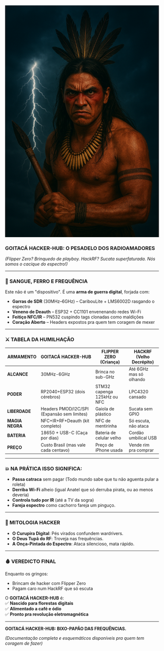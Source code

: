 ![Goitacá](foto.png)

### **GOITACÁ HACKER-HUB: O PESADELO DOS RADIOAMADORES**  
*(Flipper Zero? Brinquedo de playboy. HackRF? Sucata superfaturada. Nós somos o cacique do espectro!)*  

---

### **🦅 SANGUE, FERRO E FREQUÊNCIA**  
Este não é um "dispositivo". É uma **arma de guerra digital**, forjada com:  
- **Garras de SDR** (30MHz–6GHz) – CaribouLite + LMS6002D rasgando o espectro  
- **Veneno de Deauth** – ESP32 + CC1101 envenenando redes Wi-Fi  
- **Feitiço NFC/IR** – PN532 cuspindo tags clonadas como maldições  
- **Coração Aberto** – Headers expostos pra quem tem coragem de mexer  
---

### **⚔️ TABELA DA HUMILHAÇÃO**  

| **ARMAMENTO**        | **GOITACÁ HACKER-HUB**                     | **FLIPPER ZERO (Criança)**    | **HACKRF (Velho Decrépito)**  |  
|----------------------|--------------------------------------------|-------------------------------|------------------------------ |  
| **ALCANCE**          | 30MHz-6GHz                                 | Brinca no sub-GHz             | Até 6GHz mas só olhando       |  
| **PODER**            | RP2040+ESP32 (dois cérebros)               | STM32 capenga 125kHz ou NFC   | LPC4320 cansado               |  
| **LIBERDADE**        | Headers PMOD/I2C/SPI (Expansão sem limites)| Gaiola de plástico            | Sucata sem GPIO               |  
| **MAGIA NEGRA**      | NFC+IR+RF+Deauth (kit completo)            | NFC de mentirinha             | Só escuta, não ataca          |  
| **BATERIA**          | 18650 + USB-C (Caça por dias)              | Bateria de celular velho      | Cordão umbilical USB          | 
| **PREÇO**            | Custo Brasil (mas vale cada centavo)       | Preço de iPhone usada         | Vende rim pra comprar         |  

---

### **💥 NA PRÁTICA ISSO SIGNIFICA:**  
- **Passa catraca** sem pagar (Todo mundo sabe que tu não aguenta pular a roleta)  
- **Derriba Wi-Fi** alheio (igual Anatel que só derruba pirata, ou ao menos deveria)  
- **Controla tudo por IR** (até a TV da sogra)  
- **Fareja espectro** como cachorro fareja um pinguço.

---

### **🌳 MITOLOGIA HACKER**  
- **O Curupira Digital**: Pés virados confundem wardrivers.  
- **O Deus Tupã do RF**: Troveja nas frequências.
- **A Onça-Pintada do Espectro**: Ataca silencioso, mata rápido.

---

### **🩸 VEREDICTO FINAL**  
Enquanto os gringos:  
- Brincam de hacker com Flipper Zero  
- Pagam caro num HackRF que só escuta  

O **GOITACÁ HACKER-HUB** é:  
✅ **Nascido para florestas digitais**  
✅ **Alimentado a café e ódio**  
✅ **Pronto pra revolução eletromagnética**  

---  
**GOITACÁ HACKER-HUB: BIXO-PAPÃO DAS FREQUÊNCIAS.**  

*(Documentação completa e esquemáticos disponíveis pra quem tem coragem de fazer)*